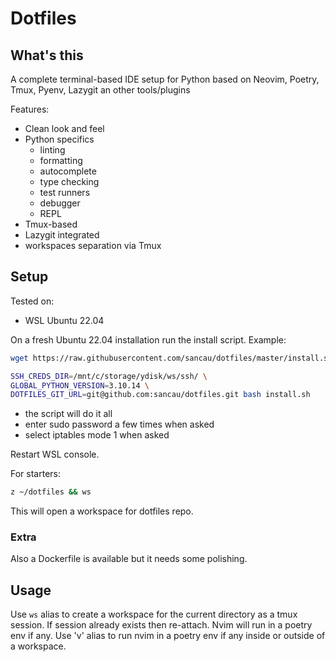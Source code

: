 # Dotfiles

## What's this

A complete terminal-based IDE setup for Python based on Neovim, Poetry, Tmux, Pyenv, Lazygit an other tools/plugins

Features:

- Clean look and feel
- Python specifics
    - linting
    - formatting
    - autocomplete
    - type checking
    - test runners
    - debugger
    - REPL
- Tmux-based
- Lazygit integrated
- workspaces separation via Tmux

## Setup

Tested on:

- WSL Ubuntu 22.04

On a fresh Ubuntu 22.04 installation run the install script. Example:

```bash
wget https://raw.githubusercontent.com/sancau/dotfiles/master/install.sh
```

```bash
SSH_CREDS_DIR=/mnt/c/storage/ydisk/ws/ssh/ \
GLOBAL_PYTHON_VERSION=3.10.14 \
DOTFILES_GIT_URL=git@github.com:sancau/dotfiles.git bash install.sh
```

- the script will do it all
- enter sudo password a few times when asked
- select iptables mode 1 when asked

Restart WSL console.

For starters:

```bash
z ~/dotfiles && ws
```
This will open a workspace for dotfiles repo.

### Extra

Also a Dockerfile is available but it needs some polishing.

## Usage

Use `ws` alias to create a workspace for the current directory as a tmux session. If session already exists then re-attach.
Nvim will run in a poetry env if any. 
Use 'v' alias to run nvim in a poetry env if any inside or outside of a workspace.
